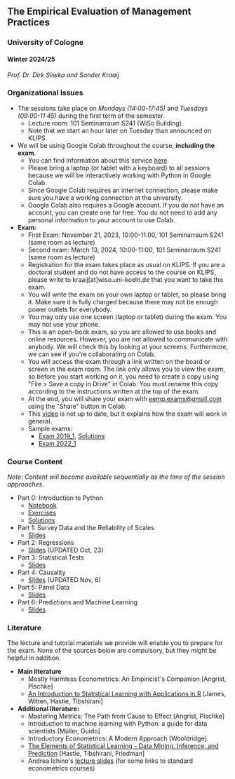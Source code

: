 ## The Empirical Evaluation of Management Practices

### University of Cologne

#### Winter 2024/25

_Prof. Dr. Dirk Sliwka and Sander Kraaij_

### Organizational Issues

- The sessions take place on _Mondays (14:00-17:45)_ and _Tuesdays (09:00-11:45)_ during the first term of the semester.
   	- Lecture room: 101 Seminarraum S241 (WiSo Building)
	- Note that we start an hour later on Tuesday than announced on KLIPS.
- We will be using Google Colab throughout the course, **including the exam**.
	- You can find information about this service [here](https://colab.research.google.com/).
	- Please bring a laptop (or tablet with a keyboard) to all sessions because we will be interactively working with Python in Google Colab.
	- Since Google Colab requires an internet connection, please make sure you have a working connection at the university.
	- Google Colab also requires a Google account. If you do not have an account, you can create one for free. You do not need to add any personal information to your account to use Colab.
- **Exam:**
  - First Exam: November 21, 2023, 10:00-11:00, 101 Seminarraum S241 (same room as lecture)
  -	Second exam: March 13, 2024, 10:00-11:00, 101 Seminarraum S241 (same room as lecture)
  -	Registration for the exam takes place as usual on KLIPS. If you are a doctoral student and do not have access to the course on KLIPS, please write to kraaij[at]wiso.uni-koeln.de that you want to take the exam.
  -	You will write the exam on your own laptop or tablet, so please bring it. Make sure it is fully charged because there may not be enough power outlets for everybody.
  -	You may only use one screen (laptop or tablet) during the exam. You may not use your phone.
  -	This is an open-book exam, so you are allowed to use books and online resources. However, you are not allowed to communicate with anybody. We will check this by looking at your screens. Furthermore, we can see if you're collaborating on Colab.
  -	You will access the exam through a link written on the board or screen in the exam room. The link only allows you to view the exam, so before you start working on it, you need to create a copy using "File > Save a copy in Drive" in Colab. You must rename this copy according to the instructions written at the top of the exam.
  -	At the end, you will share your exam with eemp.exams@gmail.com using the "Share" button in Colab.
  -	This [video](https://onedrive.live.com/?authkey=%21AMWOPjDJqEhFU6U&cid=492CFFDBC915BE1A&id=492CFFDBC915BE1A%21137316&parId=492CFFDBC915BE1A%21136598&o=OneUp) is not up to date, but it explains how the exam will work in general.
  -	Sample exams:
  	-	[Exam 2019_1](WS1920_EEMP_exam_PT1.ipynb), [Solutions](WS1920_EEMP_exam_PT1_solutions.ipynb)
  	-	[Exam 2022_1](https://colab.research.google.com/drive/1EkT_IgyzwUkJKn5lvHf3-R0r0eykU9Nr?usp=sharing)	

### Course Content

_Note: Content will become available sequentially as the time of the session approaches._

- Part 0: Introduction to Python
	- [Notebook](https://colab.research.google.com/drive/1uFpUzPoYjXtBZIbnnJPEdI6rBhXLt_8j?usp=sharing)
 	- [Exercises](https://colab.research.google.com/drive/1JjPYDmfAYqczY1Oi5GK1AvKd4UbXx7xp?usp=sharing)
  	- [Solutions](https://colab.research.google.com/drive/1JmC_oAxYqsiDz5Y7MUiUIZN1MA85OXIH?usp=sharing)
- Part 1: Survey Data and the Reliability of Scales
	- [Slides](./Lectures/Eval2023_1.pdf)
- Part 2: Regressions
	- [Slides](./Lectures/Eval2023_2.pdf) (UPDATED Oct, 23)
- Part 3: Statistical Tests
	- [Slides](./Lectures/Eval2023_3.pdf) 
- Part 4: Causality
	- [Slides](./Lectures/Eval2023_4.pdf) (UPDATED Nov, 6)
- Part 5: Panel Data
	- [Slides](./Lectures/Eval2023_5.pdf) 
- Part 6: Predictions and Machine Learning
  	- [Slides](./Lectures/Eval2023_6.pdf) 

### Literature
The lecture and tutorial materials we provide will enable you to prepare for the exam. None of the sources below are compulsory, but they might be helpful in addition.
- **Main literature**
  - Mostly Harmless Econometrics: An Empiricist's Companion [Angrist, Pischke]
  - [An Introduction to Statistical Learning with Applications in R](https://www-bcf.usc.edu/~gareth/ISL/) [James, Witten, Hastie, Tibshirani]
- **Additional literature:**
  - Mastering Metrics: The Path from Cause to Effect [Angrist, Pischke]
  - Introduction to machine learning with Python: a guide for data scientists [Müller, Guido]
  - Introductory Econometrics: A Modern Approach [Wooldridge]
  - [The Elements of Statistical Learning - Data Mining, Inference, and Prediction](https://web.stanford.edu/~hastie/ElemStatLearn/) [Hastie, Tibshirani, Friedman]
  - Andrea Ichino's [lecture slides](http://www.andreaichino.it/teaching_material.html) (for some links to standard econometrics courses)
